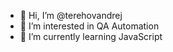- 👋 Hi, I’m @terehovandrej
- 👀 I’m interested in QA Automation
- 🌱 I’m currently learning JavaScript

<!---
terehovandrej/terehovandrej is a ✨ special ✨ repository because its `README.md` (this file) appears on your GitHub profile.
You can click the Preview link to take a look at your changes.
--->
